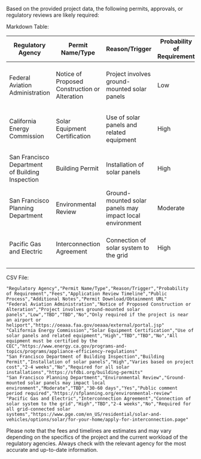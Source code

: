 Based on the provided project data, the following permits, approvals, or regulatory reviews are likely required:

Markdown Table:

| Regulatory Agency | Permit Name/Type | Reason/Trigger | Probability of Requirement | Fees | Application Review Timeline | Public Process | Additional Notes | Permit Download/Obtainment URL |
|-------------------|------------------|----------------|----------------------------|------|-----------------------------|----------------|------------------|-------------------------------|
| Federal Aviation Administration | Notice of Proposed Construction or Alteration | Project involves ground-mounted solar panels | Low | TBD | TBD | No | Only required if the project is near an airport or heliport | [FAA Website](https://oeaaa.faa.gov/oeaaa/external/portal.jsp) |
| California Energy Commission | Solar Equipment Certification | Use of solar panels and related equipment | High | TBD | TBD | No | All equipment must be certified by the CEC | [CEC Website](https://www.energy.ca.gov/programs-and-topics/programs/appliance-efficiency-regulations) |
| San Francisco Department of Building Inspection | Building Permit | Installation of solar panels | High | Varies based on project cost | 2-4 weeks | No | Required for all solar installations | [DBI Website](https://sfdbi.org/building-permits) |
| San Francisco Planning Department | Environmental Review | Ground-mounted solar panels may impact local environment | Moderate | TBD | 30-60 days | Yes | Public comment period required | [Planning Department Website](https://sfplanning.org/environmental-review) |
| Pacific Gas and Electric | Interconnection Agreement | Connection of solar system to the grid | High | TBD | 2-4 weeks | No | Required for all grid-connected solar systems | [PG&E Website](https://www.pge.com/en_US/residential/solar-and-vehicles/options/solar/for-your-home/apply-for-interconnection.page) |

CSV File:

```
"Regulatory Agency","Permit Name/Type","Reason/Trigger","Probability of Requirement","Fees","Application Review Timeline","Public Process","Additional Notes","Permit Download/Obtainment URL"
"Federal Aviation Administration","Notice of Proposed Construction or Alteration","Project involves ground-mounted solar panels","Low","TBD","TBD","No","Only required if the project is near an airport or heliport","https://oeaaa.faa.gov/oeaaa/external/portal.jsp"
"California Energy Commission","Solar Equipment Certification","Use of solar panels and related equipment","High","TBD","TBD","No","All equipment must be certified by the CEC","https://www.energy.ca.gov/programs-and-topics/programs/appliance-efficiency-regulations"
"San Francisco Department of Building Inspection","Building Permit","Installation of solar panels","High","Varies based on project cost","2-4 weeks","No","Required for all solar installations","https://sfdbi.org/building-permits"
"San Francisco Planning Department","Environmental Review","Ground-mounted solar panels may impact local environment","Moderate","TBD","30-60 days","Yes","Public comment period required","https://sfplanning.org/environmental-review"
"Pacific Gas and Electric","Interconnection Agreement","Connection of solar system to the grid","High","TBD","2-4 weeks","No","Required for all grid-connected solar systems","https://www.pge.com/en_US/residential/solar-and-vehicles/options/solar/for-your-home/apply-for-interconnection.page"
```

Please note that the fees and timelines are estimates and may vary depending on the specifics of the project and the current workload of the regulatory agencies. Always check with the relevant agency for the most accurate and up-to-date information.